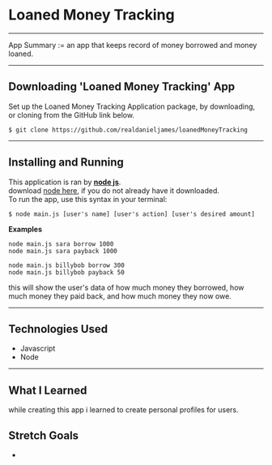 # Loaned Money Tracking
***


App Summary := an app that keeps record of money borrowed and money loaned.

***

## Downloading 'Loaned Money Tracking' App
Set up the Loaned Money Tracking Application package, by downloading, or cloning from the GitHub link below.
```
$ git clone https://github.com/realdanieljames/loanedMoneyTracking
```
***

## Installing and Running
This application is ran by [**node js**](https://nodejs.org/en/about/).    
download [node here](https://nodejs.org/en/download/), if you do not already have it downloaded.  
To run the app, use this syntax in your terminal:
```
$ node main.js [user's name] [user's action] [user's desired amount]
```
**Examples**
``` 
node main.js sara borrow 1000
node main.js sara payback 1000
```

``` 
node main.js billybob borrow 300
node main.js billybob payback 50
```

this will show the user's data of how much money they borrowed, how much money they paid back, and how much money they now owe.
***

## Technologies Used
- Javascript
- Node

***

## What I Learned 
while creating this app i learned to create personal profiles for users.

## Stretch Goals
- 